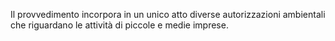 Il provvedimento incorpora in un unico atto diverse autorizzazioni ambientali che riguardano le attività di piccole e medie imprese.
